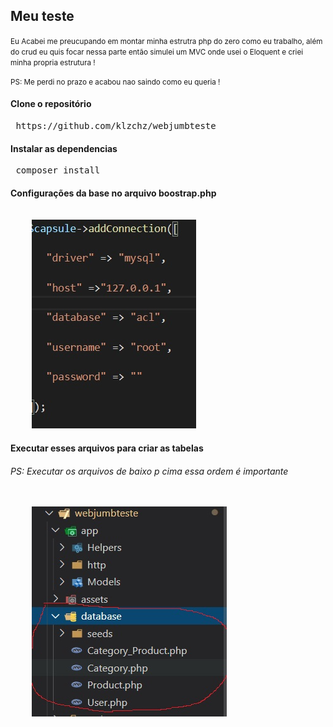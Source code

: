 <h2>Meu teste</h2>
<small>
Eu Acabei me preucupando em montar minha estrutra php do zero como eu trabalho,
além do crud eu quis focar nessa parte então simulei um MVC onde usei o Eloquent e 
criei minha propria estrutura !

PS: Me perdi no prazo e  acabou nao saindo como eu queria !
</small>

<h4>Clone o repositório</h4>
<pre> https://github.com/klzchz/webjumbteste</pre>

<h4>Instalar as dependencias </h4>
<pre> composer install</pre>

<h4>Configurações da base no arquivo boostrap.php </h4>
<pre> 
    <img src="t1.jpg">
</pre>

<h4>Executar esses arquivos para criar as tabelas </h4>
<h6> PS: Executar os arquivos de baixo p cima essa ordem é importante</h6>
<pre> 
    <img src="t2.jpg">
</pre>
